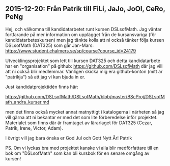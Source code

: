 2015-12-20: Från Patrik till FiLi, JaJo, JoOl, CeRo, PeNg
-----------

Hej, och välkomna till kandidatarbetet runt kursen DSLsofMath. Jag väntar fortfarande på mer information om upplägget från de kursansvariga (för kandidatarbeteskursen) men jag tänkte kolla att ni också tänker följa kursen DSLsofMath (DAT325) som går Jan-Mars: https://www.student.chalmers.se/sp/course?course_id=24179

Utvecklingsprojektet som lett till kursen DAT325 och detta kandidatarbete har en "organisation" på github:
  https://github.com/DSLsofMath
där jag vill att ni också blir medlemmar. Vänligen skicka mig era github-konton (mitt är "patrikja") så att jag vi kan bjuda in er.

Just kandidatprojektidén finns här:

  https://github.com/DSLsofMath/DSLsofMath/blob/master/BScProj/DSLsofMath_andra_kurser.md

men det finns också mycket annat matnyttigt i katalogerna i närheten så jag vill gärna att ni bekantar er med det som lite förberedelse inför projektet. Materialet som finns där är framtaget av lärarlaget för DAT325 (Cezar, Patrik, Irene, Victor, Adam).

I övrigt vill jag bara önska er God Jul och Gott Nytt År!
  Patrik

PS. Om vi lyckas bra med projektet kanske vi alla blir medförfattare till en bok om "DSLsofMath" som kan bli kursbok för en senare omgång av kursen!
